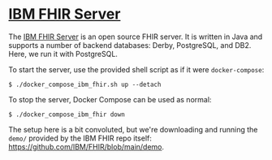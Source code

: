 # [IBM FHIR Server](https://github.com/IBM/FHIR)

The [IBM FHIR Server](https://github.com/IBM/FHIR)
  is an open source FHIR server.
It is written in Java and supports a number of backend databases:
  Derby, PostgreSQL, and DB2.
Here, we run it with PostgreSQL.

To start the server, use the provided shell script as if it were `docker-compose`:

    $ ./docker_compose_ibm_fhir.sh up --detach

To stop the server, Docker Compose can be used as normal:

    $ ./docker_compose_ibm_fhir down

The setup here is a bit convoluted,
  but we're downloading and running the `demo/` provided by the IBM FHIR repo itself:
<https://github.com/IBM/FHIR/blob/main/demo>.
